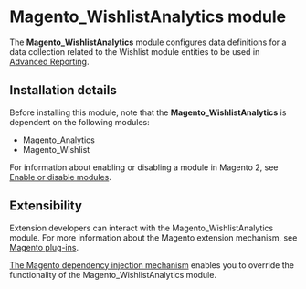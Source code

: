 # Magento_WishlistAnalytics module

The **Magento_WishlistAnalytics** module configures data definitions for a data collection related to the Wishlist module entities to be used in [Advanced Reporting](https://devdocs.magento.com/guides/v2.4/advanced-reporting/modules.html).

## Installation details

Before installing this module, note that the **Magento_WishlistAnalytics** is dependent on the following modules:

- Magento_Analytics
- Magento_Wishlist

For information about enabling or disabling a module in Magento 2, see [Enable or disable modules](https://devdocs.magento.com/guides/v2.4/install-gde/install/cli/install-cli-subcommands-enable.html).

## Extensibility

Extension developers can interact with the Magento_WishlistAnalytics module. For more information about the Magento extension mechanism, see [Magento plug-ins](https://devdocs.magento.com/guides/v2.4/extension-dev-guide/plugins.html).

[The Magento dependency injection mechanism](http://devdocs.magento.com/guides/v2.4/extension-dev-guide/depend-inj.html) enables you to override the functionality of the Magento_WishlistAnalytics module.
